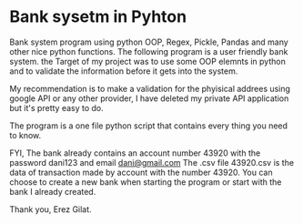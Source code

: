 # Bank sysetm in Pyhton
Bank system program using python OOP, Regex, Pickle, Pandas and many other nice python functions.
The following program is a user friendly bank system. the Target of my project was to use some OOP elemnts in python and to validate the information before it gets into the system.

My recommendation is to make a validation for the phyisical addrees using google API or any other provider, I have deleted my private API application but it's pretty easy to do.

The program is a one file python script that contains every thing you need to know.

FYI, The bank already contains an account number 43920 with the password dani123 and email dani@gmail.com The .csv file 43920.csv is the data of transaction made by account with the number 43920.
You can choose to create a new bank when starting the program or start with the bank I already created.

Thank you, Erez Gilat.
